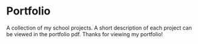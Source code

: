 # Portfolio
A collection of my school projects. A short description of each project can be viewed in the portfolio pdf. 
Thanks for viewing my portfolio!

